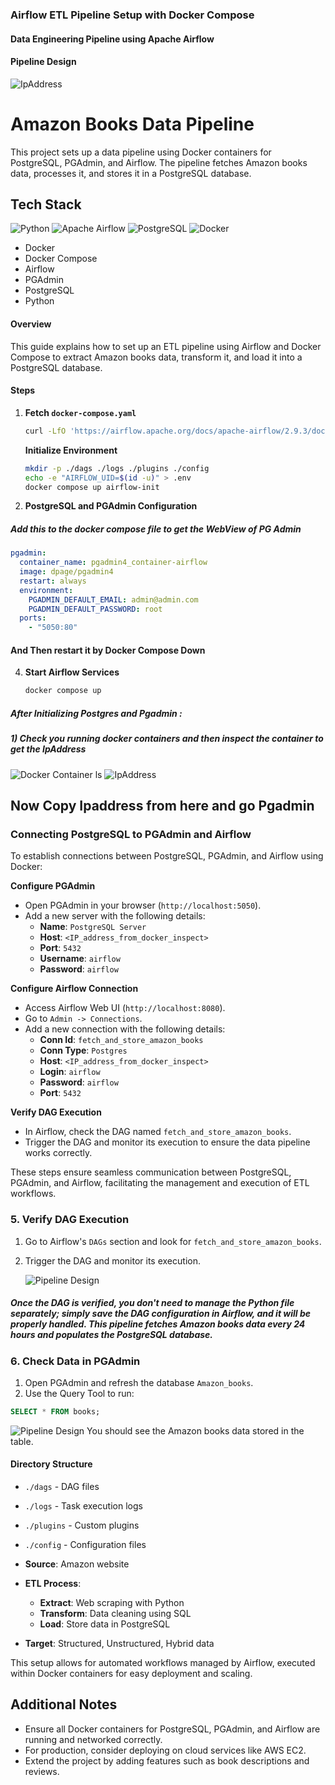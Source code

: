 ### Airflow ETL Pipeline Setup with Docker Compose
#### Data Engineering Pipeline using Apache Airflow


#### Pipeline Design
![IpAddress](assets/pipeline_design.png)

# Amazon Books Data Pipeline

This project sets up a data pipeline using Docker containers for PostgreSQL, PGAdmin, and Airflow. The pipeline fetches Amazon books data, processes it, and stores it in a PostgreSQL database.

## Tech Stack
![Python](https://img.shields.io/badge/Python-3776AB?style=for-the-badge&logo=python&logoColor=white)
![Apache Airflow](https://img.shields.io/badge/Apache_Airflow-017CEE?style=for-the-badge&logo=Apache-Airflow&logoColor=white)
![PostgreSQL](https://img.shields.io/badge/PostgreSQL-316192?style=for-the-badge&logo=postgresql&logoColor=white)
![Docker](https://img.shields.io/badge/Docker-2CA5E0?style=for-the-badge&logo=docker&logoColor=white)


- Docker
- Docker Compose
- Airflow
- PGAdmin
- PostgreSQL
- Python



#### Overview

This guide explains how to set up an ETL pipeline using Airflow and Docker Compose to extract Amazon books data, transform it, and load it into a PostgreSQL database.

#### Steps

1. **Fetch `docker-compose.yaml`**
   ```bash
   curl -LfO 'https://airflow.apache.org/docs/apache-airflow/2.9.3/docker-compose.yaml'
   ```

     **Initialize Environment**
   ```bash
   mkdir -p ./dags ./logs ./plugins ./config
   echo -e "AIRFLOW_UID=$(id -u)" > .env
   docker compose up airflow-init
   ```


2. **PostgreSQL and PGAdmin Configuration** 

##### Add this to the docker compose file to get the WebView of PG Admin 
   ```yaml
   pgadmin:
     container_name: pgadmin4_container-airflow
     image: dpage/pgadmin4
     restart: always
     environment:
       PGADMIN_DEFAULT_EMAIL: admin@admin.com
       PGADMIN_DEFAULT_PASSWORD: root
     ports:
       - "5050:80"
   ```


#### And Then restart it by **Docker Compose Down** 

4. **Start Airflow Services**
   ```bash
   docker compose up
   ```


##### After Initializing Postgres and Pgadmin :
##### 1) Check you running docker containers and then inspect the container to get the IpAddress
![Docker Container ls](assets/dockerps.png)
![IpAddress](assets/ipaddress.png)

## Now Copy Ipaddress from here and go Pgadmin 

### Connecting PostgreSQL to PGAdmin and Airflow

To establish connections between PostgreSQL, PGAdmin, and Airflow using Docker:

 **Configure PGAdmin**
   - Open PGAdmin in your browser (`http://localhost:5050`).
   - Add a new server with the following details:
     - **Name**: `PostgreSQL Server`
     - **Host**: `<IP_address_from_docker_inspect>`
     - **Port**: `5432`
     - **Username**: `airflow`
     - **Password**: `airflow`

 **Configure Airflow Connection**
   - Access Airflow Web UI (`http://localhost:8080`).
   - Go to `Admin -> Connections`.
   - Add a new connection with the following details:
     - **Conn Id**: `fetch_and_store_amazon_books`
     - **Conn Type**: `Postgres`
     - **Host**: `<IP_address_from_docker_inspect>`
     - **Login**: `airflow`
     - **Password**: `airflow`
     - **Port**: `5432`

 **Verify DAG Execution**
   - In Airflow, check the DAG named `fetch_and_store_amazon_books`.
   - Trigger the DAG and monitor its execution to ensure the data pipeline works correctly.


These steps ensure seamless communication between PostgreSQL, PGAdmin, and Airflow, facilitating the management and execution of ETL workflows.

### 5. Verify DAG Execution

1. Go to Airflow's `DAGs` section and look for `fetch_and_store_amazon_books`.
2. Trigger the DAG and monitor its execution.
   
   ![Pipeline Design](assets/Airflow_WEBUI.png)

##### Once the DAG is verified, you don't need to manage the Python file separately; simply save the DAG configuration in Airflow, and it will be properly handled. This pipeline fetches Amazon books data every 24 hours and populates the PostgreSQL database.



### 6. Check Data in PGAdmin

1. Open PGAdmin and refresh the database `Amazon_books`.
2. Use the Query Tool to run:

```sql
SELECT * FROM books;
```
![Pipeline Design](assets/datafetchedtodb.png)
You should see the Amazon books data stored in the table.









#### Directory Structure
- `./dags` - DAG files
- `./logs` - Task execution logs
- `./plugins` - Custom plugins
- `./config` - Configuration files

- **Source**: Amazon website
- **ETL Process**:
  - **Extract**: Web scraping with Python
  - **Transform**: Data cleaning using SQL
  - **Load**: Store data in PostgreSQL
- **Target**: Structured, Unstructured, Hybrid data

This setup allows for automated workflows managed by Airflow, executed within Docker containers for easy deployment and scaling.




## Additional Notes

- Ensure all Docker containers for PostgreSQL, PGAdmin, and Airflow are running and networked correctly.
- For production, consider deploying on cloud services like AWS EC2.
- Extend the project by adding features such as book descriptions and reviews.



